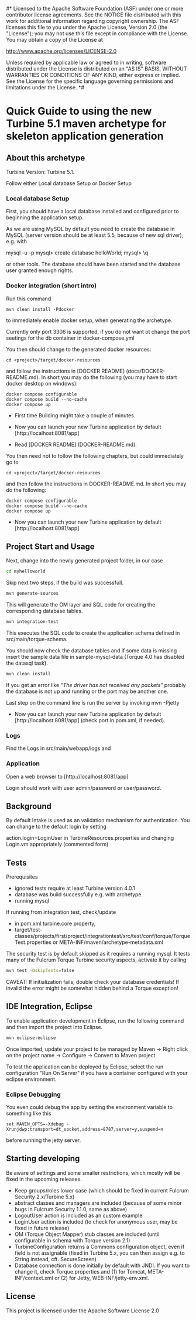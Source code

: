 #*
Licensed to the Apache Software Foundation (ASF) under one
or more contributor license agreements. See the NOTICE file
distributed with this work for additional information
regarding copyright ownership. The ASF licenses this file
to you under the Apache License, Version 2.0 (the
"License"); you may not use this file except in compliance
with the License. You may obtain a copy of the License at

http://www.apache.org/licenses/LICENSE-2.0

Unless required by applicable law or agreed to in writing,
software distributed under the License is distributed on an
"AS IS" BASIS, WITHOUT WARRANTIES OR CONDITIONS OF ANY
KIND, either express or implied. See the License for the
specific language governing permissions and limitations
under the License.
*#
 

# Quick Guide to using the new Turbine 5.1 maven archetype for skeleton application generation


## About this archetype 

Turbine Version: Turbine 5.1.

Follow either Local database Setup or Docker Setup

### Local database Setup

First, you should have a local database installed and configured prior to 
beginning the application setup.

As we are using MySQL by default you need to create the database in MySQL (server version should be at least 5.5, because of new sql driver), e.g. with

mysql -u <user> -p
mysql> create database helloWorld;
mysql> \q

or other tools. The database should have been started and the database user granted enough rights.


### Docker integration (short intro)

Run this command

    mvn clean install -Pdocker

    
to immediately enable docker setup, when generating the archetype. 

Currently only port 3306 is supported, if you do not want ot change the port seetings for the db container in docker-compose.yml

You then should change to the generated docker resources: 

    cd <project>/target/docker-resources
    
and follow the instructions in [DOCKER README] (docs/DOCKER-README.md). In short you may do the following (you may have to start docker desktop on windows):
 
    docker compose configurable
    docker compose build --no-cache
    docker compose up
    
 - First time Building might take a couple of minutes. 
    
 - Now you can launch your new Turbine application by default [http://localhost:8081/app] 
 

- Read [DOCKER README] (DOCKER-README.md).
 
You then need not to follow the following chapters, but could immediately go to 

    cd <project>/target/docker-resources
    
and then follow the instructions in DOCKER-README.md. In short you may do the following:
 
    docker compose configurable
    docker compose build --no-cache
    docker compose up
    
 - Now you can launch your new Turbine application by default [http://localhost:8081/app] 
 

## Project Start and Usage

Next, change into the newly generated project folder, in our case

```sh
cd myhelloworld
```

Skip next two steps, if the build was successfull.

```sh
mvn generate-sources
```
This will generate the OM layer and SQL code for creating the corresponding database tables.


```sh
mvn integration-test
```
This executes the SQL code to create the application schema defined  in src/main/torque-schema.

You should now check the database tables and if some data is missing
insert the sample data file in sample-mysql-data (Torque 4.0 has disabled the datasql task).

```sh
mvn clean install 
```

If you get an error like *"The driver has not received any packets"* probably the database is not up and running or the port may be another one.

Last step on the command line is run the server by invoking 
mvn -Pjetty

- Now you can launch your new Turbine application by default [http://localhost:8081/app] (check port in pom.xml, if needed).

### Logs 

Find the Logs in src/main/webapp/logs and

### Application

Open a web browser to [http://localhost:8081/app]

Login should work with user admin/password or user/password.

## Background

By default Intake is used as an validation mechanism for authentication. You can change to the default login by setting

action.login=LoginUser in TurbineResources.properties and changing Login.vm appropriately (commented form)

## Tests

Prerequisites
- ignored tests require at least Turbine version 4.0.1 
- database was build successfully e.g. with archetype.
- running mysql

If running from integration test, check/update
- in pom.xml turbine.core property,
- target/test-classes/projects/first/project/integrationtest/src/test/conf/torque/TorqueTest.properties or
  META-INF/maven/archetype-metadata.xml

The security test is by default skipped as it requires a running mysql. It tests many of the Fulcrum Torque Turbine security aspects, 
activate it by calling

```sh
mvn test -DskipTests=false
```

CAVEAT: If initialization fails, double check your database credentials! If invalid the error might be somewhat hidden behind a
 Torque exception!

## IDE Integration, Eclipse

To enable application development in Eclipse, run the following command 
and then import the project into Eclipse.

```sh
mvn eclipse:eclipse
```

Once imported, update your project to be managed by Maven 
-> Right click on the project name
-> Configure 
-> Convert to Maven project

To test the application can be deployed by Eclipse, select the run
configuration "Run On Server" if you have a container configured with
your eclipse environment.

### Eclipse Debugging

You even could debug the app by setting the environment variable to something like this

```
set MAVEN_OPTS=-Xdebug -Xrunjdwp:transport=dt_socket,address=8787,server=y,suspend=n
```

before running the jetty server.

## Starting developing

Be aware of settings and some smaller restrictions, which mostly will be fixed in the upcoming releases.

- Keep groups/roles lower case (which should be fixed in current Fulcrum Security 2.x/Turbine 5.x)
- abstract classes and managers are included (because of some minor bugs in Fulcrum Security 1.1.0, same as above)
- LogoutUser action is included as an custom example 
- LoginUser action is included (to check for anonymous user, may be fixed in future release)
- OM (Torque Object Mapper) stub classes are included (until configurable in schema with Torque version 2.1)
- TurbineConfiguration returns a Commons configuration object, even if field is not assignable (fixed in Turbine 5.x, you can then assign e.g. to String instead, cft. SecureScreen)
- Database connection is done initially by default with JNDI. If you want to change it, check Torque.properties and (1) for Tomcat, META-INF/context.xml or (2) for Jetty, WEB-INF/jetty-env.xml.  

## License

This project is licensed under the Apache Software License 2.0

